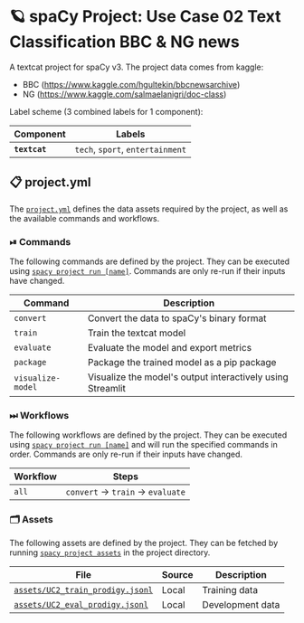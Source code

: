<!-- SPACY PROJECT: AUTO-GENERATED DOCS START (do not remove) -->

# 🪐 spaCy Project: Use Case 02 Text Classification BBC & NG news

A textcat project for spaCy v3. The project data comes from kaggle: 
+ BBC (https://www.kaggle.com/hgultekin/bbcnewsarchive)
+ NG (https://www.kaggle.com/salmaelanigri/doc-class)


Label scheme (3 combined labels for 1 component):

| Component | Labels |
| --- | --- |
| **`textcat`** | `tech`, `sport`, `entertainment` |

## 📋 project.yml

The [`project.yml`](project.yml) defines the data assets required by the
project, as well as the available commands and workflows.

### ⏯ Commands

The following commands are defined by the project. They
can be executed using [`spacy project run [name]`](https://spacy.io/api/cli#project-run).
Commands are only re-run if their inputs have changed.

| Command | Description |
| --- | --- |
| `convert` | Convert the data to spaCy's binary format |
| `train` | Train the textcat model |
| `evaluate` | Evaluate the model and export metrics |
| `package` | Package the trained model as a pip package |
| `visualize-model` | Visualize the model's output interactively using Streamlit |

### ⏭ Workflows

The following workflows are defined by the project. They
can be executed using [`spacy project run [name]`](https://spacy.io/api/cli#project-run)
and will run the specified commands in order. Commands are only re-run if their
inputs have changed.

| Workflow | Steps |
| --- | --- |
| `all` | `convert` &rarr; `train` &rarr; `evaluate` |

### 🗂 Assets

The following assets are defined by the project. They can
be fetched by running [`spacy project assets`](https://spacy.io/api/cli#project-assets)
in the project directory.

| File | Source | Description |
| --- | --- | --- |
| [`assets/UC2_train_prodigy.jsonl`](assets/UC2_train_prodigy.jsonl) | Local | Training data |
| [`assets/UC2_eval_prodigy.jsonl`](assets/UC2_eval_prodigy.jsonl) | Local | Development data |

<!-- SPACY PROJECT: AUTO-GENERATED DOCS END (do not remove) -->
